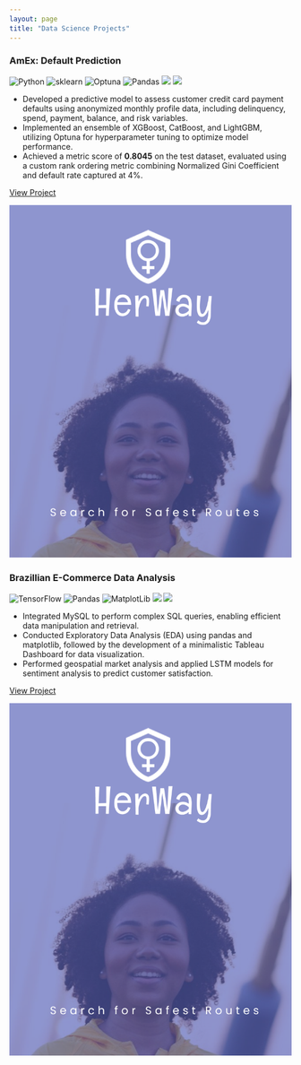 ```yaml
---
layout: page
title: "Data Science Projects"
---
```


<div class="project-card">
  <div class="project-card-content">
    <h3>AmEx: Default Prediction</h3>
      <img src="https://img.shields.io/badge/Python-3776AB?style=flat&logo=python&logoColor=white" alt="Python"> <img src="https://img.shields.io/badge/scikit--learn-F7931E?style=flat&logo=scikit-learn&logoColor=white" alt="sklearn"> <img src="https://img.shields.io/badge/Optuna-0095D5?style=flat&logo=optuna&logoColor=white" alt="Optuna"> <img src="https://img.shields.io/badge/Pandas-150458?style=flat&logo=pandas&logoColor=white" alt="Pandas"> <img src="https://img.shields.io/badge/XGBoost-117A65?style=flat&logo=xgboost&logoColor=white"> <img src="https://img.shields.io/badge/CatBoost-FFB13B?style=flat&logo=catboost&logoColor=black">
      <ul>
        <li>Developed a predictive model to assess customer credit card payment defaults using anonymized monthly profile data, including delinquency, spend, payment, balance, and risk variables.</li>
        <li>Implemented an ensemble of XGBoost, CatBoost, and LightGBM, utilizing Optuna for hyperparameter tuning to optimize model performance.</li>
        <li>Achieved a metric score of <b>0.8045</b> on the test dataset, evaluated using a custom rank ordering metric combining Normalized Gini Coefficient and default rate captured at 4%.</li>
      </ul>
      <p><a href="https://www.kaggle.com/code/sohithbandari/xgboost-catboost-lightgbm-optuna">View Project</a></p>
  </div>
  <img src="/assets/projects/herway.png" alt="her-way" class="project-card-img" />
</div>

<div class="project-card">
  <div class="project-card-content">
    <h3>Brazillian E-Commerce Data Analysis</h3>
      <img src="https://img.shields.io/badge/TensorFlow-FF6F00?style=flat&logo=tensorflow&logoColor=white" alt="TensorFlow"> <img src="https://img.shields.io/badge/Pandas-150458?style=flat&logo=pandas&logoColor=white" alt="Pandas"> <img src="https://img.shields.io/badge/Matplotlib-11557C?style=flat&logo=matplotlib&logoColor=white" alt="MatplotLib"> <img src="https://img.shields.io/badge/MySQL-00000F?style=flat&logo=mysql&logoColor=white"> <img src="https://img.shields.io/badge/Tableau-E97627?style=flat&logo=tableau&logoColor=white">
        <ul>
          <li>Integrated MySQL to perform complex SQL queries, enabling efficient data manipulation and retrieval.</li>
          <li>Conducted Exploratory Data Analysis (EDA) using pandas and matplotlib, followed by the development of a minimalistic Tableau Dashboard for data visualization.</li>
          <li>Performed geospatial market analysis and applied LSTM models for sentiment analysis to predict customer satisfaction.</li>
        </ul>
      <p><a href="https://github.com/Tarun-108/HerWay">View Project</a></p>
  </div>
  <img src="/assets/projects/herway.png" alt="her-way" class="project-card-img" />
</div>

